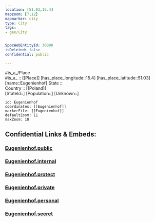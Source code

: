 ```yaml
---
location: [51.03,15.4] 
mapzoom: [7,12] 
mapmarker: city 
type: City
tags:
- geo/City


SpocWebEntityId: 30090
isDeleted: false
confidential: public

---
```

#is_a_/Place  
#is_a_ :: [[Place]] 
[has_place_longitude::15.4] 
[has_place_latitude::51.03] 
[name::Eugenienhof] 
State ::  
Country :: [[Poland]]  
[StateId::] 
[Population::] 
[Unknown::] 


```leaflet
id: Eugenienhof
coordinates: [[Eugenienhof]] 
markerFile: [[Eugenienhof]] 
defaultZoom: 11 
maxZoom: 18
```


## Confidential Links & Embeds: 

### [Eugenienhof.public](/_public/\Earth\Continent\Europe\Europe~East\Poland\Provinces~Poland\Lower_Silesian\CityEugenienhof.public.md) 

### [Eugenienhof.internal](/_internal/\Earth\Continent\Europe\Europe~East\Poland\Provinces~Poland\Lower_Silesian\CityEugenienhof.internal.md) 

### [Eugenienhof.protect](/_protect/\Earth\Continent\Europe\Europe~East\Poland\Provinces~Poland\Lower_Silesian\CityEugenienhof.protect.md) 

### [Eugenienhof.private](/_private/\Earth\Continent\Europe\Europe~East\Poland\Provinces~Poland\Lower_Silesian\CityEugenienhof.private.md) 

### [Eugenienhof.personal](/_personal/\Earth\Continent\Europe\Europe~East\Poland\Provinces~Poland\Lower_Silesian\CityEugenienhof.personal.md) 

### [Eugenienhof.secret](/_secret/\Earth\Continent\Europe\Europe~East\Poland\Provinces~Poland\Lower_Silesian\CityEugenienhof.secret.md)

